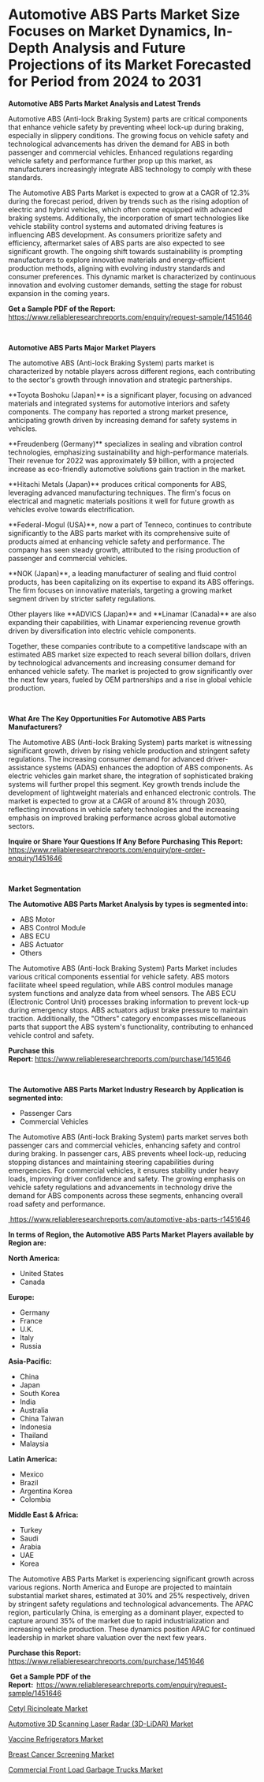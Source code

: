 <p><h1>Automotive ABS Parts Market Size Focuses on Market Dynamics, In-Depth Analysis and Future Projections of its Market Forecasted for Period from 2024 to 2031</h1></p><p><strong>Automotive ABS Parts Market Analysis and Latest Trends</strong></p>
<p><p>Automotive ABS (Anti-lock Braking System) parts are critical components that enhance vehicle safety by preventing wheel lock-up during braking, especially in slippery conditions. The growing focus on vehicle safety and technological advancements has driven the demand for ABS in both passenger and commercial vehicles. Enhanced regulations regarding vehicle safety and performance further prop up this market, as manufacturers increasingly integrate ABS technology to comply with these standards.</p><p>The Automotive ABS Parts Market is expected to grow at a CAGR of 12.3% during the forecast period, driven by trends such as the rising adoption of electric and hybrid vehicles, which often come equipped with advanced braking systems. Additionally, the incorporation of smart technologies like vehicle stability control systems and automated driving features is influencing ABS development. As consumers prioritize safety and efficiency, aftermarket sales of ABS parts are also expected to see significant growth. The ongoing shift towards sustainability is prompting manufacturers to explore innovative materials and energy-efficient production methods, aligning with evolving industry standards and consumer preferences. This dynamic market is characterized by continuous innovation and evolving customer demands, setting the stage for robust expansion in the coming years.</p></p>
<p><strong>Get a Sample PDF of the Report:&nbsp;</strong> <a href="https://www.reliableresearchreports.com/enquiry/request-sample/1451646?utm_campaign=36&utm_medium=2&utm_source=Github&utm_content=ia&utm_term=03112024&utm_id=automotive-abs-parts">https://www.reliableresearchreports.com/enquiry/request-sample/1451646</a></p>
<p>&nbsp;</p>
<p><strong>Automotive ABS Parts Major Market Players</strong></p>
<p><p>The automotive ABS (Anti-lock Braking System) parts market is characterized by notable players across different regions, each contributing to the sector's growth through innovation and strategic partnerships.</p><p>**Toyota Boshoku (Japan)** is a significant player, focusing on advanced materials and integrated systems for automotive interiors and safety components. The company has reported a strong market presence, anticipating growth driven by increasing demand for safety systems in vehicles.</p><p>**Freudenberg (Germany)** specializes in sealing and vibration control technologies, emphasizing sustainability and high-performance materials. Their revenue for 2022 was approximately $9 billion, with a projected increase as eco-friendly automotive solutions gain traction in the market.</p><p>**Hitachi Metals (Japan)** produces critical components for ABS, leveraging advanced manufacturing techniques. The firm's focus on electrical and magnetic materials positions it well for future growth as vehicles evolve towards electrification.</p><p>**Federal-Mogul (USA)**, now a part of Tenneco, continues to contribute significantly to the ABS parts market with its comprehensive suite of products aimed at enhancing vehicle safety and performance. The company has seen steady growth, attributed to the rising production of passenger and commercial vehicles.</p><p>**NOK (Japan)**, a leading manufacturer of sealing and fluid control products, has been capitalizing on its expertise to expand its ABS offerings. The firm focuses on innovative materials, targeting a growing market segment driven by stricter safety regulations.</p><p>Other players like **ADVICS (Japan)** and **Linamar (Canada)** are also expanding their capabilities, with Linamar experiencing revenue growth driven by diversification into electric vehicle components.</p><p>Together, these companies contribute to a competitive landscape with an estimated ABS market size expected to reach several billion dollars, driven by technological advancements and increasing consumer demand for enhanced vehicle safety. The market is projected to grow significantly over the next few years, fueled by OEM partnerships and a rise in global vehicle production.</p></p>
<p>&nbsp;</p>
<p><strong>What Are The Key Opportunities For Automotive ABS Parts Manufacturers?</strong></p>
<p><p>The Automotive ABS (Anti-lock Braking System) parts market is witnessing significant growth, driven by rising vehicle production and stringent safety regulations. The increasing consumer demand for advanced driver-assistance systems (ADAS) enhances the adoption of ABS components. As electric vehicles gain market share, the integration of sophisticated braking systems will further propel this segment. Key growth trends include the development of lightweight materials and enhanced electronic controls. The market is expected to grow at a CAGR of around 8% through 2030, reflecting innovations in vehicle safety technologies and the increasing emphasis on improved braking performance across global automotive sectors.</p></p>
<p><strong>Inquire or Share Your Questions If Any Before Purchasing This Report:</strong> <a href="https://www.reliableresearchreports.com/enquiry/pre-order-enquiry/1451646?utm_campaign=36&utm_medium=2&utm_source=Github&utm_content=ia&utm_term=03112024&utm_id=automotive-abs-parts">https://www.reliableresearchreports.com/enquiry/pre-order-enquiry/1451646</a></p>
<p>&nbsp;</p>
<p><strong>Market Segmentation</strong></p>
<p><strong>The Automotive ABS Parts Market Analysis by types is segmented into:</strong></p>
<p><ul><li>ABS Motor</li><li>ABS Control Module</li><li>ABS ECU</li><li>ABS Actuator</li><li>Others</li></ul></p>
<p><p>The Automotive ABS (Anti-lock Braking System) Parts Market includes various critical components essential for vehicle safety. ABS motors facilitate wheel speed regulation, while ABS control modules manage system functions and analyze data from wheel sensors. The ABS ECU (Electronic Control Unit) processes braking information to prevent lock-up during emergency stops. ABS actuators adjust brake pressure to maintain traction. Additionally, the "Others" category encompasses miscellaneous parts that support the ABS system's functionality, contributing to enhanced vehicle control and safety.</p></p>
<p><strong>Purchase this Report:&nbsp;</strong><a href="https://www.reliableresearchreports.com/purchase/1451646?utm_campaign=36&utm_medium=2&utm_source=Github&utm_content=ia&utm_term=03112024&utm_id=automotive-abs-parts">https://www.reliableresearchreports.com/purchase/1451646</a></p>
<p>&nbsp;</p>
<p><strong>The Automotive ABS Parts Market Industry Research by Application is segmented into:</strong></p>
<p><ul><li>Passenger Cars</li><li>Commercial Vehicles</li></ul></p>
<p><p>The Automotive ABS (Anti-lock Braking System) parts market serves both passenger cars and commercial vehicles, enhancing safety and control during braking. In passenger cars, ABS prevents wheel lock-up, reducing stopping distances and maintaining steering capabilities during emergencies. For commercial vehicles, it ensures stability under heavy loads, improving driver confidence and safety. The growing emphasis on vehicle safety regulations and advancements in technology drive the demand for ABS components across these segments, enhancing overall road safety and performance.</p></p>
<p><a href="https://www.reliableresearchreports.com/automotive-abs-parts-r1451646?utm_campaign=36&utm_medium=2&utm_source=Github&utm_content=ia&utm_term=03112024&utm_id=automotive-abs-parts">&nbsp;https://www.reliableresearchreports.com/automotive-abs-parts-r1451646</a></p>
<p><strong>In terms of Region, the Automotive ABS Parts Market Players available by Region are:</strong></p>
<p>
    <p> <strong> North America: </strong>
        <ul>
            <li>United States</li>
            <li>Canada</li>
        </ul>
        </p> 
    <p> <strong> Europe: </strong>
        <ul>
            <li>Germany</li>
            <li>France</li>
            <li>U.K.</li>
            <li>Italy</li>
            <li>Russia</li>
        </ul>
        </p> 
    <p> <strong> Asia-Pacific: </strong>
        <ul>
            <li>China</li>
            <li>Japan</li>
            <li>South Korea</li>
            <li>India</li>
            <li>Australia</li>
            <li>China Taiwan</li>
            <li>Indonesia</li>
            <li>Thailand</li>
            <li>Malaysia</li>
        </ul>
        </p> 
    <p> <strong> Latin America: </strong>
        <ul>
            <li>Mexico</li>
            <li>Brazil</li>
            <li>Argentina Korea</li>
            <li>Colombia</li>
        </ul>
        </p> 
    <p> <strong> Middle East & Africa: </strong>
        <ul>
            <li>Turkey</li>
            <li>Saudi</li>
            <li>Arabia</li>
            <li>UAE</li>
            <li>Korea</li>
        </ul>
    </p>
    </p>
<p><p>The Automotive ABS Parts Market is experiencing significant growth across various regions. North America and Europe are projected to maintain substantial market shares, estimated at 30% and 25% respectively, driven by stringent safety regulations and technological advancements. The APAC region, particularly China, is emerging as a dominant player, expected to capture around 35% of the market due to rapid industrialization and increasing vehicle production. These dynamics position APAC for continued leadership in market share valuation over the next few years.</p></p>
<p><strong>Purchase this Report: </strong><a href="https://www.reliableresearchreports.com/purchase/1451646?utm_campaign=36&utm_medium=2&utm_source=Github&utm_content=ia&utm_term=03112024&utm_id=automotive-abs-parts">https://www.reliableresearchreports.com/purchase/1451646</a></p>
<p>&nbsp;<strong>Get a Sample PDF of the Report:&nbsp;&nbsp;</strong><a href="https://www.reliableresearchreports.com/enquiry/request-sample/1451646?utm_campaign=36&utm_medium=2&utm_source=Github&utm_content=ia&utm_term=03112024&utm_id=automotive-abs-parts">https://www.reliableresearchreports.com/enquiry/request-sample/1451646</a></p>
<p><strong></strong></p>
<p><p><a href="https://www.linkedin.com/pulse/cetyl-ricinoleate-market-size-growth-trends-statistics-93wcf?utm_campaign=36&utm_medium=2&utm_source=Github&utm_content=ia&utm_term=03112024&utm_id=automotive-abs-parts">Cetyl Ricinoleate Market</a></p><p><a href="https://github.com/GRUBBSCHARLES/Market-Research-Report-List-1/blob/main/automotive-3d-scanning-laser-radar-3d-lidar-market.md?utm_campaign=36&utm_medium=2&utm_source=Github&utm_content=ia&utm_term=03112024&utm_id=automotive-abs-parts">Automotive 3D Scanning Laser Radar (3D-LiDAR) Market</a></p><p><a href="https://issuu.com/reportprime-2/docs/vaccine-refrigerators-market-size-2_87a406654bcc6b?utm_campaign=36&utm_medium=2&utm_source=Github&utm_content=ia&utm_term=03112024&utm_id=automotive-abs-parts">Vaccine Refrigerators Market</a></p><p><a href="https://issuu.com/reportprime-2/docs/breast-cancer-screening-market-size_6d52f3e21ddb2b?utm_campaign=36&utm_medium=2&utm_source=Github&utm_content=ia&utm_term=03112024&utm_id=automotive-abs-parts">Breast Cancer Screening Market</a></p><p><a href="https://github.com/AngelaWalsh696/Market-Research-Report-List-1/blob/main/commercial-front-load-garbage-trucks-market.md?utm_campaign=36&utm_medium=2&utm_source=Github&utm_content=ia&utm_term=03112024&utm_id=automotive-abs-parts">Commercial Front Load Garbage Trucks Market</a></p></p>